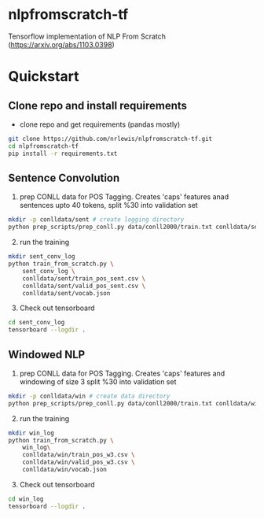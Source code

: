 # nlpfromscratch-tf
Tensorflow implementation of NLP From Scratch (https://arxiv.org/abs/1103.0398) 

# Quickstart
## Clone repo and install requirements
- clone repo and get requirements (pandas mostly)
```bash
git clone https://github.com/nrlewis/nlpfromscratch-tf.git
cd nlpfromscratch-tf
pip install -r requirements.txt
```

## Sentence Convolution
1. prep CONLL data for POS Tagging. Creates 'caps' features anad sentences 
upto 40 tokens, split %30 into validation set
```bash
mkdir -p conlldata/sent # create logging directory
python prep_scripts/prep_conll.py data/conll2000/train.txt conlldata/sent -s 40 -v .3
```
2. run the training 
```bash
mkdir sent_conv_log
python train_from_scratch.py \
	sent_conv_log \
	conlldata/sent/train_pos_sent.csv \
	conlldata/sent/valid_pos_sent.csv \
	conlldata/sent/vocab.json
```
3. Check out tensorboard
```bash
cd sent_conv_log
tensorboard --logdir . 
```
		

## Windowed NLP
1. prep CONLL data for POS Tagging. Creates 'caps' features and windowing 
of size 3 split %30 into validation set
```bash
mkdir -p conlldata/win # create data directory
python prep_scripts/prep_conll.py data/conll2000/train.txt conlldata/win -w 3 -v .3
```
2. run the training 
```bash
mkdir win_log 
python train_from_scratch.py \
	win_log\
	conlldata/win/train_pos_w3.csv \
	conlldata/win/valid_pos_w3.csv \
	conlldata/win/vocab.json
```
3. Check out tensorboard
```bash
cd win_log
tensorboard --logdir . 
```
